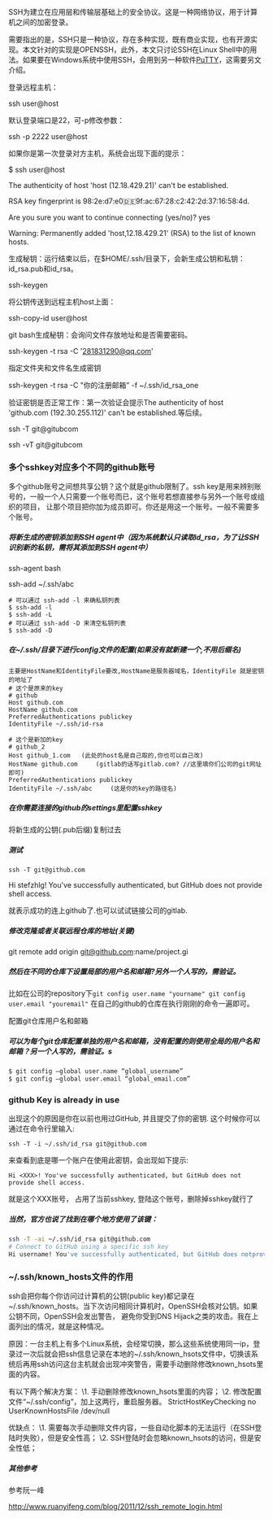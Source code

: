 SSH为建立在应用层和传输层基础上的安全协议。这是一种网络协议，用于计算机之间的加密登录。

需要指出的是，SSH只是一种协议，存在多种实现，既有商业实现，也有开源实现。本文针对的实现是OPENSSH，此外，本文只讨论SSH在Linux Shell中的用法。如果要在Windows系统中使用SSH，会用到另一种软件[PuTTY](http://www.chiark.greenend.org.uk/~sgtatham/putty)，这需要另文介绍。

登录远程主机：

ssh user@host

默认登录端口是22，可-p修改参数： 

ssh -p 2222 user@host

如果你是第一次登录对方主机，系统会出现下面的提示： 

$ ssh user@host

The authenticity of host 'host (12.18.429.21)' can't be established.

RSA key fingerprint is 98:2e:d7:e0:de:9f:ac:67:28:c2:42:2d:37:16:58:4d.

Are you sure you want to continue connecting (yes/no)? yes

Warning: Permanently added 'host,12.18.429.21' (RSA) to the list of known hosts.

生成秘钥：运行结束以后，在$HOME/.ssh/目录下，会新生成公钥和私钥：id_rsa.pub和id_rsa。

ssh-keygen

将公钥传送到远程主机host上面：

ssh-copy-id user@host

git bash生成秘钥：会询问文件存放地址和是否需要密码。

ssh-keygen -t rsa -C '281831290@qq.com'

指定文件夹和文件名生成密钥

ssh-keygen -t rsa -C "你的注册邮箱” -f ~/.ssh/id_rsa_one

验证密钥是否正常工作：第一次验证会提示The authenticity of host 'github.com (192.30.255.112)' can't be established.等后续。

ssh -T git@gitubcom

ssh -vT git@gitubcom





### 多个sshkey对应多个不同的github账号

多个github账号之间想共享公钥？这个就是github限制了。ssh key是用来辨别账号的，一般一个人只需要一个账号而已，这个账号若想直接参与另外一个账号或组织的项目， 让那个项目把你加为成员即可。你还是用这一个账号。一般不需要多个账号。

##### 将新生成的密钥添加到SSH agent中（因为系统默认只读取id_rsa，为了让SSH识别新的私钥，需将其添加到SSH agent中）

ssh-agent bash

ssh-add ~/.ssh/abc

```
# 可以通过 ssh-add -l 来确私钥列表
$ ssh-add -l
$ ssh-add -L
# 可以通过 ssh-add -D 来清空私钥列表
$ ssh-add -D
```

##### 在~/.ssh/目录下进行config文件的配置(如果没有就新建一个,不用后缀名)

```
主要是HostName和IdentityFile要改,HostName是服务器域名，IdentityFile 就是密钥的地址了
# 这个是原来的key
# github
Host github.com
HostName github.com
PreferredAuthentications publickey
IdentityFile ~/.ssh/id-rsa
	
# 这个是新加的key
# github_2
Host github_1.com   (此处的host名是自己取的,你也可以自己改)
HostName github.com		(gitlab的话写gitlab.com? //这里填你们公司的git网址即可)
PreferredAuthentications publickey		
IdentityFile ~/.ssh/abc		(这是你的key的路径名)
```

##### 在你需要连接的github的settings里配置sshkey

将新生成的公钥(.pub后缀)复制过去

##### 测试

```
ssh -T git@github.com
```

Hi stefzhlg! You've successfully authenticated, but GitHub does not provide shell access.

就表示成功的连上github了.也可以试试链接公司的gitlab.

##### 修改克隆或者关联远程仓库的地址(关键)

git remote add origin git@github.com:name/project.gi

##### 然后在不同的仓库下设置局部的用户名和邮箱?另外一个人写的，需验证。

 比如在公司的repository下`git config user.name "yourname" git config user.email "youremail"` 在自己的github的仓库在执行刚刚的命令一遍即可。

配置git仓库用户名和邮箱

##### 可以为每个git仓库配置单独的用户名和邮箱，没有配置的则使用全局的用户名和邮箱？另一个人写的，需验证。s

```bash
$ git config –global user.name “global_username”
$ git config –global user.email “global_email.com”
```













### github Key is already in use

出现这个的原因是你在以前也用过GitHub, 并且提交了你的密钥. 这个时候你可以通过在命令行里输入:

```
ssh -T -i ~/.ssh/id_rsa git@github.com
```

来查看到底是哪一个账户在使用此密钥，会出现如下提示:

```
Hi <XXX>! You've successfully authenticated, but GitHub does not provide shell access.
```

就是这个XXX账号， 占用了当前sshkey, 登陆这个账号，删除掉sshkey就行了

##### 当然，官方也说了找到在哪个地方使用了该键：

```bash
ssh -T -ai ~/.ssh/id_rsa git@github.com
# Connect to GitHub using a specific ssh key
Hi username! You've successfully authenticated, but GitHub does notprovide shell access.
```



### ~/.ssh/known_hosts文件的作用

ssh会把你每个你访问过计算机的公钥(public key)都记录在~/.ssh/known_hosts。当下次访问相同计算机时，OpenSSH会核对公钥。如果公钥不同，OpenSSH会发出警告， 避免你受到DNS Hijack之类的攻击。我在上面列出的情况，就是这种情况。 

原因：一台主机上有多个Linux系统，会经常切换，那么这些系统使用同一ip，登录过一次后就会把ssh信息记录在本地的~/.ssh/known_hsots文件中，切换该系统后再用ssh访问这台主机就会出现冲突警告，需要手动删除修改known_hsots里面的内容。 

有以下两个解决方案： 
\1. 手动删除修改known_hsots里面的内容； 
\2. 修改配置文件“~/.ssh/config”，加上这两行，重启服务器。 
  StrictHostKeyChecking no 
  UserKnownHostsFile /dev/null 

优缺点： 
\1. 需要每次手动删除文件内容，一些自动化脚本的无法运行（在SSH登陆时失败），但是安全性高； 
\2. SSH登陆时会忽略known_hsots的访问，但是安全性低；





##### 其他参考

参考阮一峰

http://www.ruanyifeng.com/blog/2011/12/ssh_remote_login.html















